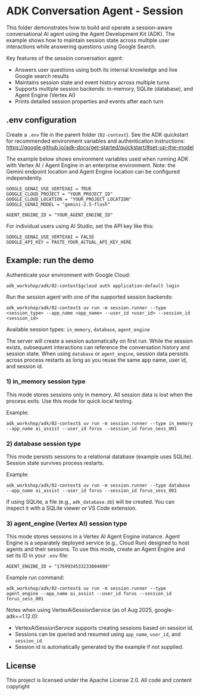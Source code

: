 # ADK Conversation Agent - Session

This folder demonstrates how to build and operate a session-aware conversational AI agent using the Agent Development Kit (ADK). The example shows how to maintain session state across multiple user interactions while answering questions using Google Search.

Key features of the session conversation agent:
- Answers user questions using both its internal knowledge and live Google search results
- Maintains session state and event history across multiple turns
- Supports multiple session backends: in-memory, SQLite (database), and Agent Engine (Vertex AI)
- Prints detailed session properties and events after each turn

## .env configuration

Create a `.env` file in the parent folder (`02-context`). See the ADK quickstart for recommended environment variables and authentication instructions:
https://google.github.io/adk-docs/get-started/quickstart/#set-up-the-model

The example below shows environment variables used when running ADK with Vertex AI / Agent Engine in an enterprise environment. Note: the Gemini endpoint location and Agent Engine location can be configured independently.

```
GOOGLE_GENAI_USE_VERTEXAI = TRUE
GOOGLE_CLOUD_PROJECT = "YOUR_PROJECT_ID"
GOOGLE_CLOUD_LOCATION = "YOUR_PROJECT_LOCATION"
GOOGLE_GENAI_MODEL = "gemini-2.5-flash"

AGENT_ENGINE_ID = "YOUR_AGENT_ENGINE_ID"
```

For individual users using AI Studio, set the API key like this:

```
GOOGLE_GENAI_USE_VERTEXAI = FALSE
GOOGLE_API_KEY = PASTE_YOUR_ACTUAL_API_KEY_HERE
```

## Example: run the demo

Authenticate your environment with Google Cloud:

```
adk_workshop/adk/02-context$gcloud auth application-default login
```

Run the session agent with one of the supported session backends:

```
adk_workshop/adk/02-context$ uv run -m session.runner --type <session_type> --app_name <app_name> --user_id <user_id> --session_id <session_id>
```

Available session types: `in_memory`, `database`, `agent_engine`

The server will create a session automatically on first run. While the session exists, subsequent interactions can reference the conversation history and session state. When using `database` or `agent_engine`, session data persists across process restarts as long as you reuse the same app name, user id, and session id.

### 1) in_memory session type

This mode stores sessions only in memory. All session data is lost when the process exits. Use this mode for quick local testing.

Example:

```
adk_workshop/adk/02-context$ uv run -m session.runner --type in_memory --app_name ai_assist --user_id forus --session_id forus_sess_001
```

### 2) database session type

This mode persists sessions to a relational database (example uses SQLite). Session state survives process restarts.

Example:

```
adk_workshop/adk/02-context$ uv run -m session.runner --type database --app_name ai_assist --user_id forus --session_id forus_sess_001
```

If using SQLite, a file (e.g., `adk_database.db`) will be created. You can inspect it with a SQLite viewer or VS Code extension.

### 3) agent_engine (Vertex AI) session type

This mode stores sessions in a Vertex AI Agent Engine instance. Agent Engine is a separately deployed service (e.g., Cloud Run) designed to host agents and their sessions. To use this mode, create an Agent Engine and set its ID in your `.env` file:

```
AGENT_ENGINE_ID = "1769934533233804800"
```

Example run command:

```
adk_workshop/adk/02-context$ uv run -m session.runner --type agent_engine --app_name ai_assist --user_id forus --session_id forus_sess_001
```

Notes when using VertexAiSessionService (as of Aug 2025, google-adk==1.12.0):
- VertexAiSessionService supports creating sessions based on session id.
- Sessions can be queried and resumed using `app_name`, `user_id`, and `session_id`.
- Session id is automatically generated by the example if not supplied.

## License

This project is licensed under the Apache License 2.0. All code and content copyright
